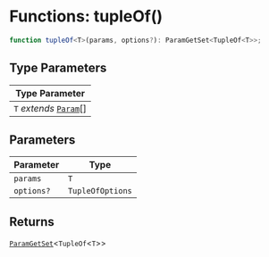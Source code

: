 # Functions: tupleOf()

```ts
function tupleOf<T>(params, options?): ParamGetSet<TupleOf<T>>;
```

## Type Parameters

| Type Parameter |
| ------ |
| `T` *extends* [`Param`](../types/Param.md)[] |

## Parameters

| Parameter | Type |
| ------ | ------ |
| `params` | `T` |
| `options?` | `TupleOfOptions` |

## Returns

[`ParamGetSet`](../types/ParamGetSet.md)\<`TupleOf`\<`T`\>\>
